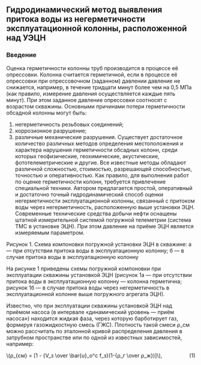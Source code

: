 ## Гидродинамический метод выявления притока воды из негерметичности эксплуатационной колонны, расположенной над УЭЦН
### Введение
Оценка герметичности колонны труб производится в процессе её опрессовки. Колонна считается герметичной, если в процессе её опрессовки при опрессовочном (заданном) давлении давление не снижается, например, в течение тридцати минут более чем на 0,5 МПа (как правило, измерение давления осуществляется каждые пять минут). При этом заданное давление опрессовки соотносят с возрастом скважины. Основными причинами потери герметичности обсадной колонны могут быть: 

1) негерметичность резьбовых соединений;
2) коррозионное разрушение;
3) различные механические разрушения.
Существует достаточное количество различных методов определения местоположения и характера нарушения герметичности обсадных колонн, среди которых геофизические, геохимические, акустические, фототелеметрические и другие. 
Все известные методы обладают различной сложностью, стоимостью, разрешающей способностью, точностью и оперативностью. Как правило, для выполнения работ по оценке герметичности колонн, требуется привлечение специальной техники.
Автором предлагается простой, оперативный и достаточно точный гидродинамический способ оценки негерметичности эксплуатационной колонны, связанный с притоком воды через негерметичность, расположенную выше установки ЭЦН.
Современные технические средства добычи нефти оснащены штатной измерительной системой погружной телеметрии (система ТМС в установке ЭЦН). При этом давление на приёме ЭЦН является измеряемым параметром. 

Рисунок 1. Схема компоновки погружной установки ЭЦН в скважине: а — при отсутствии притока воды в эксплуатационную колонну; б — в случае притока воды в эксплуатационную колонну 

На рисунке 1 приведены схемы погружной компоновки при эксплуатации скважины установкой ЭЦН (рисунок 1а — при отсутствии притока воды в эксплуатационную колонну — колонна герметична; рисунок 1б — в случае притока воды через негерметичность в эксплуатационной колонне выше погружного агрегата ЭЦН).

Известно, что при эксплуатации скважины установкой ЭЦН над приёмом насоса (в интервале «динамический уровень — приём насоса») находится жидкая фаза, через которую барботирует газ, формируя газожидкостную смесь (ГЖС). Плотность такой смеси ρ_см можно рассчитать по эталонной кривой распределения давления в затрубном пространстве или по одной из известных зависимостей, например:

<p class="формула" id="формула-1">\(ρ_{см} = [1 - {V_з \over \bar{υ}_o^c f_з}(1-{ρ_г \over ρ_ж})]\), 
<span style="float:right;">(1)</span></p>

